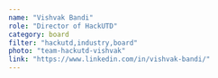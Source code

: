 ```yaml
---
name: "Vishvak Bandi"
role: "Director of HackUTD"
category: board
filter: "hackutd,industry,board"
photo: "team-hackutd-vishvak"
link: "https://www.linkedin.com/in/vishvak-bandi/"
---
```

